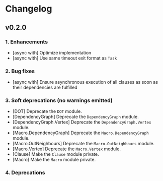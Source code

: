 # Changelog

## v0.2.0

### 1. Enhancements

  * [async with] Optimize implementation
  * [async with] Use same timeout exit format as `Task`

### 2. Bug fixes

  * [async with] Ensure asynchronous execution of all clauses as soon as their dependencies are fulfilled

### 3. Soft deprecations (no warnings emitted)

  * [DOT] Deprecate the `DOT` module.
  * [DependencyGraph] Deprecate the `DependencyGraph` module.
  * [DependencyGraph.Vertex] Deprecate the `DependencyGraph.Vertex` module.
  * [Macro.DependencyGraph] Deprecate the `Macro.DependencyGraph` module.
  * [Macro.OutNeighbours] Deprecate the `Macro.OutNeighbours` module.
  * [Macro.Vertex] Deprecate the `Macro.Vertex` module.
  * [Clause] Make the `Clause` module private.
  * [Macro] Make the `Macro` module private.

### 4. Deprecations

